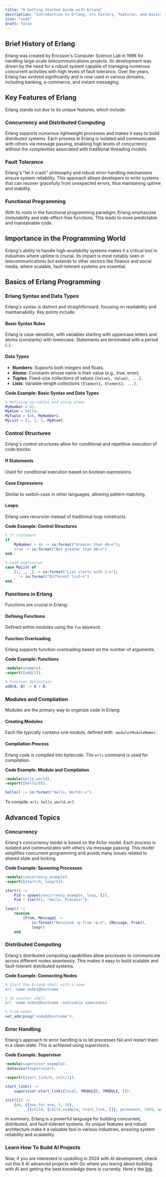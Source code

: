 ```yaml
---
title: "A Getting Started Guide with Erlang"
description: "Introduction to Erlang, its history, features, and basics of programming."
icon: "code"
draft: false
---
```


## Brief History of Erlang

Erlang was created by Ericsson's Computer Science Lab in 1986 for handling large-scale telecommunications projects. Its development was driven by the need for a robust system capable of managing numerous concurrent activities with high levels of fault tolerance. Over the years, Erlang has evolved significantly and is now used in various domains, including banking, e-commerce, and instant messaging.

## Key Features of Erlang

Erlang stands out due to its unique features, which include:

### Concurrency and Distributed Computing

Erlang supports numerous lightweight processes and makes it easy to build distributed systems. Each process in Erlang is isolated and communicates with others via message passing, enabling high levels of concurrency without the complexities associated with traditional threading models.

### Fault Tolerance

Erlang's "let it crash" philosophy and robust error-handling mechanisms ensure system reliability. This approach allows developers to write systems that can recover gracefully from unexpected errors, thus maintaining uptime and stability.

### Functional Programming

With its roots in the functional programming paradigm, Erlang emphasizes immutability and side-effect-free functions. This leads to more predictable and maintainable code.

## Importance in the Programming World

Erlang's ability to handle high-availability systems makes it a critical tool in industries where uptime is crucial. Its impact is most notably seen in telecommunications but extends to other sectors like finance and social media, where scalable, fault-tolerant systems are essential.

## Basics of Erlang Programming

### Erlang Syntax and Data Types

Erlang's syntax is distinct and straightforward, focusing on readability and maintainability. Key points include:

#### Basic Syntax Rules

Erlang is case-sensitive, with variables starting with uppercase letters and atoms (constants) with lowercase. Statements are terminated with a period (`.`).

#### Data Types

- **Numbers**: Supports both integers and floats.
- **Atoms**: Constants whose name is their value (e.g., true, error).
- **Tuples**: Fixed-size collections of values `{Value1, Value2, ...}`.
- **Lists**: Variable-length collections `[Element1, Element2, ...]`.

**Code Example: Basic Syntax and Data Types**

```erlang
% Defining variables and using atoms
MyNumber = 42.
MyAtom = hello.
MyTuple = {ok, MyNumber}.
MyList = [1, 2, 3, MyAtom].
```

### Control Structures

Erlang's control structures allow for conditional and repetitive execution of code blocks:

#### If Statements

Used for conditional execution based on boolean expressions.

#### Case Expressions

Similar to switch-case in other languages, allowing pattern matching.

#### Loops

Erlang uses recursion instead of traditional loop constructs.

**Code Example: Control Structures**

```erlang
% If statement
if
    MyNumber > 40 -> io:format("Greater than 40~n");
    true -> io:format("Not greater than 40~n")
end.

% Case expression
case MyList of
    [1, _, _] -> io:format("List starts with 1~n");
    _ -> io:format("Different list~n")
end.
```

### Functions in Erlang

Functions are crucial in Erlang:

#### Defining Functions

Defined within modules using the `fun` keyword.

#### Function Overloading

Erlang supports function overloading based on the number of arguments.

**Code Example: Functions**

```erlang
-module(example).
-export([add/2]).

% Function definition
add(A, B) -> A + B.
```

### Modules and Compilation

Modules are the primary way to organize code in Erlang:

#### Creating Modules

Each file typically contains one module, defined with `-module(ModuleName)`.

#### Compilation Process

Erlang code is compiled into bytecode. The `erlc` command is used for compilation.

**Code Example: Module and Compilation**

```erlang
-module(hello_world).
-export([hello/0]).

hello() -> io:format("Hello, World!~n").
```

To compile: `erlc hello_world.erl`

## Advanced Topics

### Concurrency

Erlang's concurrency model is based on the Actor model. Each process is isolated and communicates with others via message passing. This model simplifies concurrent programming and avoids many issues related to shared state and locking.

**Code Example: Spawning Processes**

```erlang
-module(concurrency_example).
-export([start/0, loop/0]).

start() ->
    Pid = spawn(concurrency_example, loop, []),
    Pid ! {self(), "Hello, Process!"}.

loop() ->
    receive
        {From, Message} ->
            io:format("Received ~p from ~p~n", [Message, From]),
            loop()
    end.
```

### Distributed Computing

Erlang's distributed computing capabilities allow processes to communicate across different nodes seamlessly. This makes it easy to build scalable and fault-tolerant distributed systems.

**Code Example: Connecting Nodes**

```erlang
% Start the Erlang shell with a name
erl -name node1@hostname

% In another shell
erl -name node2@hostname -setcookie samecookie

% From node1
net_adm:ping('node2@hostname').
```

### Error Handling

Erlang's approach to error handling is to let processes fail and restart them in a clean state. This is achieved using supervisors.

**Code Example: Supervisor**

```erlang
-module(supervisor_example).
-behaviour(supervisor).

-export([start_link/0, init/1]).

start_link() ->
    supervisor:start_link({local, ?MODULE}, ?MODULE, []).

init([]) ->
    {ok, {{one_for_one, 5, 10},
          [{child, {child_example, start_link, []}, permanent, 5000, worker, [child_example]}]}}.
```

In summary, Erlang is a powerful language for building concurrent, distributed, and fault-tolerant systems. Its unique features and robust architecture make it a valuable tool in various industries, ensuring system reliability and scalability.

### Learn How To Build AI Projects

Now, if you are interested in upskilling in 2024 with AI development, check out this 6 AI advanced projects with Go where you learng about building with AI and getting the best knowledge there is currently. Here's the [link](https://akhilsharmatech.gumroad.com/l/zgxqq).
